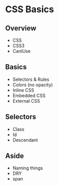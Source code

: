 CSS Basics
=============
Overview
------------
* CSS
* CSS3
* CanIUse

Basics
------------
* Selectors & Rules
* Colors (no opacity)
* Inline CSS
* Embedded CSS
* External CSS

Selectors
------------
* Class
* Id
* Descendant

Aside
------------
* Naming things
* DRY
* span
